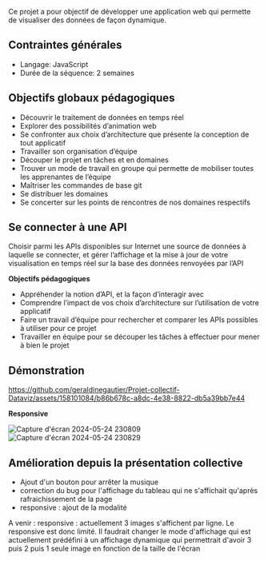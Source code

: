 Ce projet a pour objectif de développer une application web qui permette de visualiser des données de façon dynamique. 

## **Contraintes générales**

- Langage: JavaScript
- Durée de la séquence: 2 semaines

## **Objectifs globaux pédagogiques**

- Découvrir le traitement de données en temps réel
- Explorer des possibilités d’animation web
- Se confronter aux choix d’architecture que présente la conception de tout applicatif
- Travailler son organisation d’équipe
- Découper le projet en tâches et en domaines
- Trouver un mode de travail en groupe qui permette de mobiliser toutes les apprenantes de l’équipe
- Maîtriser les commandes de base git
- Se distribuer les domaines
- Se concerter sur les points de rencontres de nos domaines respectifs

## **Se connecter à une API**

Choisir parmi les APIs disponibles sur Internet une source de données à laquelle se connecter, et gérer l’affichage et la mise à jour de votre visualisation en temps réel sur la base des données renvoyées par l’API

**Objectifs pédagogiques**

- Appréhender la notion d’API, et la façon d’interagir avec
- Comprendre l’impact de vos choix d’architecture sur l’utilisation de votre applicatif
- Faire un travail d’équipe pour rechercher et comparer les APIs possibles à utiliser pour ce projet
- Travailler en équipe pour se découper les tâches à effectuer pour mener à bien le projet

## **Démonstration**

https://github.com/geraldinegautier/Projet-collectif-Dataviz/assets/158101084/b86b678c-a8dc-4e38-8822-db5a39bb7e44

**Responsive**

![Capture d'écran 2024-05-24 230809](https://github.com/geraldinegautier/Projet-collectif-Dataviz/assets/158101084/e715a54e-d6a4-4424-a6f7-4e6af4743021)
![Capture d'écran 2024-05-24 230829](https://github.com/geraldinegautier/Projet-collectif-Dataviz/assets/158101084/9d3f115d-2b04-407e-bcce-453a6e6bb732)

## **Amélioration depuis la présentation collective**
- Ajout d'un bouton pour arrêter la musique
- correction du bug pour l'affichage du tableau qui ne s'affichait qu'après rafraichissement de la page
- responsive : ajout de la modalité

A venir :
responsive : actuellement 3 images s'affichent par ligne. Le responsive est donc limité. Il faudrait changer le mode d'affichage qui est actuellement prédéfini à un affichage dynamique qui permettrait d'avoir 3 puis 2 puis 1 seule image en fonction de la taille de l'écran

